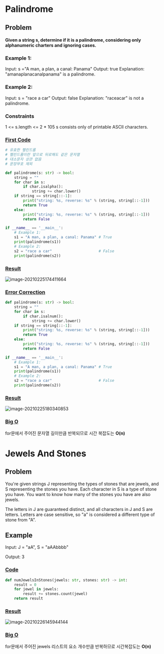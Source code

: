 # Palindrome

## Problem

#### Given a string s, determine if it is a palindrome, considering only alphanumeric charters and ignoring cases.

### Example 1:

Input: s ="A man, a plan, a canal: Panama"
Output: true
Explanation: "amanaplanacanalpanama" is a palindrome.

### Example 2:

Input: s = "race a car"
Output: false
Explanation: "raceacar" is not a palindrome.

### Constraints

1 <= s.length <= 2 * 105
s consists only of printable ASCII characters.

### <u>First Code</u>

```python
# 유효한 펠린드롬
# 펠린드롬이란 앞으로 뒤로해도 같은 문자열
# 대소문자 상관 없음
# 문장부호 제외

def palindrome(s: str) -> bool:
    string = ""
    for char in s:
        if char.isalpha():
            string += char.lower()
    if string == string[::-1]:
        print("string: %s, reverse: %s" % (string, string[::-1]))
        return True
    else:
        print("string: %s, reverse: %s" % (string, string[::-1]))
        return False

if __name__ == '__main__':
    # Example 1:
    s1 = "A man, a plan, a canal: Panama" # True
    print(palindrome(s1))
    # Example 2:
    s2 = "race a car"                     # False
    print(palindrome(s2))
```

### <u>Result</u>

![image-20210225174411664](C:\Users\happy\AppData\Roaming\Typora\typora-user-images\image-20210225174411664.png)

### <u>Error Correction</u>

```python
def palindrome(s: str) -> bool:
    string = ""
    for char in s:
        if char.isalnum():
            string += char.lower()
    if string == string[::-1]:
        print("string: %s, reverse: %s" % (string, string[::-1]))
        return True
    else:
        print("string: %s, reverse: %s" % (string, string[::-1]))
        return False

if __name__ == '__main__':
    # Example 1:
    s1 = "A man, a plan, a canal: Panama" # True
    print(palindrome(s1))
    # Example 2:
    s2 = "race a car"                     # False
    print(palindrome(s2))
```

### <u>Result</u>

![image-20210225180340853](C:\Users\happy\AppData\Roaming\Typora\typora-user-images\image-20210225180340853.png)



### <u>Big O </u>

for문에서 주어진 문자열 길이만큼 반복되므로 시간 복잡도는 **O(n)**



# Jewels And Stones

## Problem

You're given strings J representing the types of stones that are jewels, and S representing the stones you have. Each character in S is a type of stone you have. You want to know how many of the stones you have are also jewels.

The letters in J are guaranteed distinct, and all characters in J and S are letters. Letters are case sensitive, so "a" is considered a different type of stone from "A".

## Example

Input: J = "aA", S = "aAAbbbb"

Output: 3

### <u>Code</u>

```python
def numJewelsInStones(jewels: str, stones: str) -> int:
    result = 0
    for jewel in jewels:
        result += stones.count(jewel)
    return result
```

### <u>Result</u>

![image-20210226145944144](C:\Users\happy\AppData\Roaming\Typora\typora-user-images\image-20210226145944144.png)

### <u>Big O</u>

for문에서 주어진 jewels 리스트의 요소 개수만큼 반복하므로 시간복잡도는 **O(n)**

